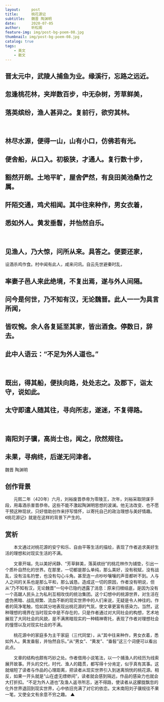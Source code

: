 ```yaml
---
layout:     post
title:      桃花源记
subtitle:   魏晋 陶渊明
date:       2020-07-05
author:     听松阁
feature-img: img/post-bg-poem-08.jpg
thumbnail: img/post-bg-poem-08.jpg
catalog: true
tags:
    - 美文
    - 散文
---
```


## 晋太元中，武陵人捕鱼为业。缘溪行，忘路之远近。
## 忽逢桃花林，夹岸数百步，中无杂树，芳草鲜美，
## 落英缤纷，渔人甚异之。复前行，欲穷其林。
&nbsp;
## 林尽水源，便得一山，山有小口，仿佛若有光。
## 便舍船，从口入。初极狭，才通人。复行数十步，
## 豁然开朗。土地平旷，屋舍俨然，有良田美池桑竹之属。
## 阡陌交通，鸡犬相闻。其中往来种作，男女衣着，
## 悉如外人。黄发垂髫，并怡然自乐。
&nbsp;
## 见渔人，乃大惊，问所从来。具答之。便要还家，
设酒杀鸡作食。村中闻有此人，咸来问讯。自云先世避秦时乱，
## 率妻子邑人来此绝境，不复出焉，遂与外人间隔。
## 问今是何世，乃不知有汉，无论魏晋。此人一一为具言所闻，
## 皆叹惋。余人各复延至其家，皆出酒食。停数日，辞去。
## 此中人语云：“不足为外人道也。”
&nbsp;
## 既出，得其船，便扶向路，处处志之。及郡下，诣太守，说如此。
## 太守即遣人随其往，寻向所志，遂迷，不复得路。
&nbsp;
## 南阳刘子骥，高尚士也，闻之，欣然规往。
## 未果，寻病终，后遂无问津者。





魏晋 陶渊明

## 创作背景



　　元熙二年（420年）六月，刘裕废晋恭帝为零陵王，次年，刘裕采取阴谋手段，用毒酒杀害晋恭帝。这些不能不激起陶渊明思想的波澜。他无法改变、也不愿干预这种现状，只好借助创作来抒写情怀，以寄托自己的政治理想与美好情趣。《桃花源记》就是在这样的背景下产生的。





## 赏析



　　本文通过对桃花源的安宁和乐、自由平等生活的描绘，表现了作者追求美好生活的理想和对现实生活的不满。



　　文章开端，先以美好闲静、“芳草鲜美，落英缤纷”的桃花林作为铺垫，引出一个质朴自然化的世界。在那里，一切都是那么单纯，那么美好，没有税赋，没有战乱，没有沽名钓誉，也没有勾心斗角。甚至连一点吵吵嚷嚷的声音都听不到。人与人之间的关系也是那么平和，那么诚恳。造成这一切的原因，作者没有明说，但从“乃不知有汉，无论魏晋”一句中已隐约透露了消息：原来归根结底，是因为没有一个高踞人民头上为私利互相攻伐的统治集团。这个幻想中的桃源世界，对生活在虚伪黑暗、战乱频繁、流血不断的现实世界中的人们来说，无疑是令人神往的。作者的简净笔触，恰如其分地表现出桃花源的气氛，使文章更富有感染力。当然，这种理想的境界在当时现实中是不存在的，只是作者通过对大同社会的构想，艺术地展现了大同社会的风貌，是不满黑暗现实的一种精神寄托，表现了作者对理想社会的憧憬以及对现实社会的不满。



　　桃花源中的家庭多为主干家庭（三代同堂），从“其中往来种作，男女衣着，悉如外人。黄发垂髫，并怡然自乐。”从“男女”、“黄发”、“垂髫”这三个词便可以看出此点。



　　文章的结构也颇有巧妙之处。作者借用小说笔法，以一个捕渔人的经历为线索展开故事。开头的交代，时代、渔人的籍贯，都写得十分肯定，似乎真有其事。这就缩短了读者与作品的心理距离，把读者从现实世界引入到迷离惝恍的桃花源。相反，如果一开头就是“山在虚无缥缈间”，读者就会感到隔远，作品的感染力也就会大打折扣。“不足为外人道也”及渔人返寻所志，迷不得路，使读者从这朦胧飘忽的化外世界退回到现实世界，心中依旧充满了对它的依恋。文末南阳刘子骥规往不果一笔，又使全文有余意不穷之趣。 ▲
